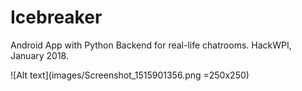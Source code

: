 # Icebreaker
Android App with Python Backend for real-life chatrooms. HackWPI, January 2018.

![Alt text](images/Screenshot_1515901356.png =250x250)
